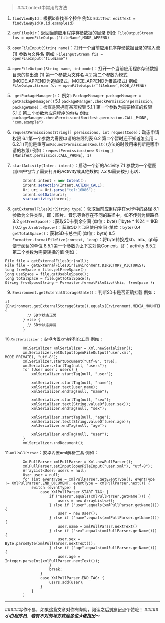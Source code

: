 >###Context中常用的方法
1. ```findViewById```：根据id查找某个控件
   例如: ```EditText editText = findViewById(R.id.exampleId)```

2. ```getFilesDir```：返回当前应用程序存储数据的目录
   例如: ```FileOutputStream fos = openFileOutput("fileName",MODE_APPEND)```

3. ```openFileInput(String name)```：打开一个当前应用程序存储数据目录的输入流
   (1) 参数为文件名
   例如: ```FileInputStream fis = openFileInput("fileName")```

4. ```openFileOutput(String name, int mode)```：打开一个当前应用程序存储数据目录的输出流
   (1) 第一个参数为文件名
   4.2 第二个参数为模式(MODE_APPEND为追加模式，MODE_APPEND为覆盖模式)
   例如: ```FileOutputStream fos = openFileOutput("fileName",MODE_APPEND)```

5. ``` getPackageManager()```：
   例如: ```PackageManager packageManager = getPackageManager()```
   5.1 ```packageManager.checkPermission(permission, packageName)```：检查是否拥有某项权限
   5.1.1 第一个参数为需要检查的权限
   5.1.2 第二个参数为应用程序的包名
   例如: ```packageManager.checkPermission(Manifest.permission.CALL_PHONE, "com.example")```

6. ```requestPermissions(String[] permissions, int requestCode)```：动态申请权限
   6.1 第一个参数为需要申请的权限列表
   6.2 第二个暂时还不知道怎么用...
   6.2.1 (可能是重写```onRequestPermissionsResult()```方法的时候用来判断是哪申请的权限)
   例如：```requestPermissions(new String[]{Manifest.permission.CALL_PHONE}, 1)```
7. ```startActivity(Intent intent)```：启动一个新的Activity
   7.1 参数为一个意图(意图中包含了需要打开的Activity或其他数据)
   7.2 如需要拨打电话：
``` JAVA
        Intent intent = new Intent();
        intent.setAction(Intent.ACTION_CALL);
        Uri uri = Uri.parse("tel:10086");
        intent.setData(uri);
        startActivity(intent);
```

8. ```getExternalFilesDir(String type)```：获取当前应用程序在sd卡中的路径
   8.1 参数为文件类型，即：图片、音乐等会存在不同的路径中，如不传则为根路径
   8.2 ```getFreeSpace()```：获取SD卡剩余空间 (单位：byte) [1byte * 1024 = 1KB ]
   8.3 ```getUsableSpace()```：获取SD卡已经使用空间 (单位：byte)
   8.4 ```getTotalSpace()```：获取SD卡总空间 (单位：byte)
   8.5 ```Formatter.formatFileSize(context, long)```：将byte转换成kb、mb、gb等便于阅读的单位
   8.5.1 第一个参数为上下文对象Context，即：activity
   8.5.2 第二个参数为需要转换的值
   例如：
```
File file = getExternalFilesDir(null);
File file = getExternalFilesDir(Environment.DIRECTORY_PICTURES);
long freeSpace = file.getFreeSpace();
long useSpace = file.getUsableSpace();
long totalSpace = file.getTotalSpace();
String freeSpaceString = Formatter.formatFileSize(this, freeSpace );
```


9. ```Environment.getExternalStorageState()```：判断SD卡是否正确挂载
   例如：
```
if (Environment.getExternalStorageState().equals(Environment.MEDIA_MOUNTED)) {
          // SD卡状态正常
        } else {
          // SD卡状态异常
        }
```

10.```XmlSerializer```：安卓内置xml序列化工具
例如：
```
        XmlSerializer xmlSerializer = Xml.newSerializer();
        xmlSerializer.setOutput(openFileOutput("user.xml", MODE_PRIVATE), "utf-8");
        xmlSerializer.startDocument("utf-8", true);
        xmlSerializer.startTag(null, "users");
        for (User user : users) {
            xmlSerializer.startTag(null, "user");

            xmlSerializer.startTag(null, "name");
            xmlSerializer.text(user.name);
            xmlSerializer.endTag(null, "name");

            xmlSerializer.startTag(null, "sex");
            xmlSerializer.text(String.valueOf(user.sex));
            xmlSerializer.endTag(null, "sex");

            xmlSerializer.startTag(null, "age");
            xmlSerializer.text(String.valueOf(user.age));
            xmlSerializer.endTag(null, "age");

            xmlSerializer.endTag(null, "user");
        }
        xmlSerializer.endDocument();
```

11.```XmlPullParser```：安卓内置xml解析工具
例如：
```
        XmlPullParser xmlPullParser = Xml.newPullParser();
        xmlPullParser.setInput(openFileInput("user.xml"), "utf-8");
        ArrayList<User> users = null;
        User user = null;
        for (int eventType = xmlPullParser.getEventType(); eventType != XmlPullParser.END_DOCUMENT; eventType = xmlPullParser.next()) {
            switch (eventType) {
                case XmlPullParser.START_TAG: {
                    if ("users".equals(xmlPullParser.getName())) {
                        users = new ArrayList<>();
                    } else if ("user".equals(xmlPullParser.getName())) {
                        user = new User();
                    } else if ("name".equals(xmlPullParser.getName())) {
                        user.name = xmlPullParser.nextText();
                    } else if ("sex".equals(xmlPullParser.getName())) {
                        user.sex = Byte.parseByte(xmlPullParser.nextText());
                    } else if ("age".equals(xmlPullParser.getName())) {
                        user.age = Integer.parseInt(xmlPullParser.nextText());
                    }
                    break;
                }
                case XmlPullParser.END_TAG: {
                    users.add(user);
                }
            }
        }
```
---
#####写作不易，如果这篇文章对你有帮助，阅读之后别忘记点个赞哦！ #####
***小白程序员，若有不对的地方欢迎各位大佬指出～***